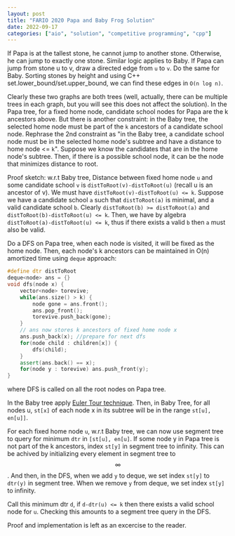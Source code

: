 ```yaml
---
layout: post
title: "FARIO 2020 Papa and Baby Frog Solution"
date: 2022-09-17
categories: ["aio", "solution", "competitive programming", "cpp"]
---
```

If Papa is at the tallest stone, he cannot jump to another stone. Otherwise, he can jump to exactly one stone. Similar logic applies to Baby. If Papa can jump from stone u to v, draw a directed edge from `u` to `v`. Do the same for Baby. Sorting stones by height and using C++ set.lower_bound/set.upper_bound, we can find these edges in `O(n log n)`.

Clearly these two graphs are both trees (well, actually, there can be multiple trees in each graph, but you will see this does not affect the solution). In the Papa tree, for a fixed home node, candidate school nodes for Papa are the k ancestors above. But there is another constraint: in the Baby tree, the selected home node must be part of the `k` ancestors of a candidate school node. Rephrase the 2nd constraint as "in the Baby tree, a candidate school node must be in the selected home node's subtree and have a distance to home node <= `k`". Suppose we know the candidates that are in the home node's subtree. Then, if there is a possible school node, it can be the node that minimizes distance to root.

Proof sketch:
w.r.t Baby tree,
Distance between fixed home node `u` and some candidate school `v` is `distToRoot(v)-distToRoot(u)` (recall u is an ancestor of v). We must have `distToRoot(v)-distToRoot(u) <= k`. Suppose we have a candidate school `a` such that `distToRoot(a)` is minimal, and a valid candidate school `b`. Clearly `distToRoot(b) >= distToRoot(a)` and `distToRoot(b)-distToRoot(u) <= k`. Then, we have by algebra `distToRoot(a)-distToRoot(u) <= k`, thus if there exists a valid `b` then `a` must also be valid.

Do a DFS on Papa tree, when each node is visited, it will be fixed as the home node. Then, each node's k ancestors can be maintained in O(n) amortized time using `deque` approach:
```cpp
#define dtr distToRoot
deque<node> ans = {}
void dfs(node x) {
	vector<node> torevive;
	while(ans.size() > k) {
		node gone = ans.front();
		ans.pop_front();
		torevive.push_back(gone);
	}
	// ans now stores k ancestors of fixed home node x
	ans.push_back(x); //prepare for next dfs
	for(node child : children[x]) {
		dfs(child);
	}
	assert(ans.back() == x);
	for(node y : torevive) ans.push_front(y);  
}
```
where DFS is called on all the root nodes on Papa tree.

In the Baby tree apply [Euler Tour technique](https://usaco.guide/gold/tree-euler). Then, in Baby Tree, for all nodes u, `st[x]` of each node x in its subtree will be in the range `st[u], en[u]]`. 

For each fixed home node `u`, w.r.t Baby tree, we can now use segment tree to query for minimum `dtr` in `[st[u], en[u]`. If some node y in Papa tree is not part of the k ancestors, index `st[y]` in segment tree to infinity. This can be achived by initializing every element in segment tree to $$\infty$$. And then, in the DFS, when we add `y` to deque, we set index `st[y]` to `dtr(y)` in segment tree. When we remove `y` from deque, we set index `st[y]` to infinity. 

Call this minimum dtr `d`, if `d-dtr(u) <= k` then there exists a valid school node for `u`. Checking this amounts to a segment tree query in the DFS.

Proof and implementation is left as an excercise to the reader.